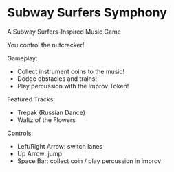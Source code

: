 # Subway Surfers Symphony
A Subway Surfers-Inspired Music Game

You control the nutcracker!

Gameplay:
- Collect instrument coins to the music!
- Dodge obstacles and trains!
- Play percussion with the Improv Token!

Featured Tracks:
- Trepak (Russian Dance)
- Waltz of the Flowers

Controls:
- Left/Right Arrow: switch lanes
- Up Arrow: jump
- Space Bar: collect coin / play percussion in improv
